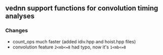 ## vednn support functions for convolution timing analyses

### Changes
- count_ops much faster (added idiv.hpp and hoist.hpp files)
- convolution feature `2<mb<=8` had typo, now it's `1<mb<=8`
